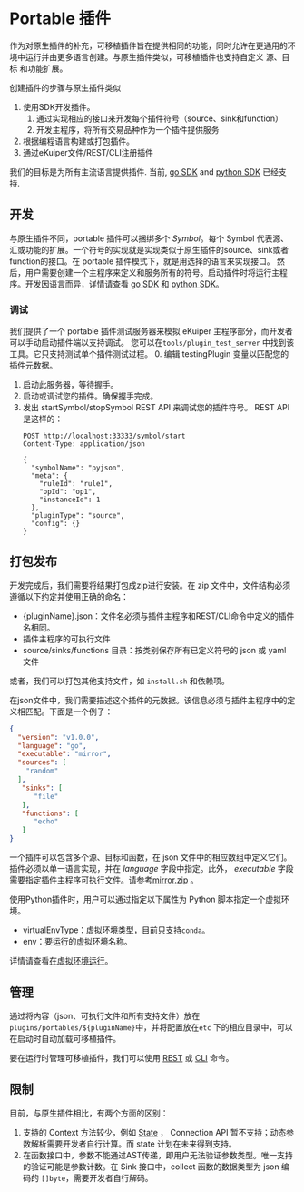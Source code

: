 # Portable 插件
作为对原生插件的补充，可移植插件旨在提供相同的功能，同时允许在更通用的环境中运行并由更多语言创建。与原生插件类似，可移植插件也支持自定义 源、目标 和功能扩展。

创建插件的步骤与原生插件类似

1. 使用SDK开发插件。
   1. 通过实现相应的接口来开发每个插件符号（source、sink和function）
   2. 开发主程序，将所有交易品种作为一个插件提供服务
2. 根据编程语言构建或打包插件。
3. 通过eKuiper文件/REST/CLI注册插件

我们的目标是为所有主流语言提供插件. 当前, [go SDK](go_sdk.md) and [python SDK](python_sdk.md) 已经支持.

## 开发

与原生插件不同，portable 插件可以捆绑多个 *Symbol*。每个 Symbol 代表源、汇或功能的扩展。一个符号的实现就是实现类似于原生插件的source、sink或者function的接口。在 portable 插件模式下，就是用选择的语言来实现接口。
然后，用户需要创建一个主程序来定义和服务所有的符号。启动插件时将运行主程序。开发因语言而异，详情请查看 [go SDK](go_sdk.md) 和 [python SDK](python_sdk.md)。

### 调试
我们提供了一个 portable 插件测试服务器来模拟 eKuiper 主程序部分，而开发者可以手动启动插件端以支持调试。
您可以在`tools/plugin_test_server` 中找到该工具。它只支持测试单个插件测试过程。
0. 编辑 testingPlugin 变量以匹配您的插件元数据。
1. 启动此服务器，等待握手。
2. 启动或调试您的插件。确保握手完成。
3. 发出 startSymbol/stopSymbol REST API 来调试您的插件符号。 REST API 是这样的：
   ```
   POST http://localhost:33333/symbol/start
   Content-Type: application/json
   
   {
     "symbolName": "pyjson",
     "meta": {
       "ruleId": "rule1",
       "opId": "op1",
       "instanceId": 1
     },
     "pluginType": "source",
     "config": {}
   }
   ```

## 打包发布

开发完成后，我们需要将结果打包成zip进行安装。在 zip 文件中，文件结构必须遵循以下约定并使用正确的命名：

- {pluginName}.json：文件名必须与插件主程序和REST/CLI命令中定义的插件名相同。
- 插件主程序的可执行文件
- source/sinks/functions 目录：按类别保存所有已定义符号的 json 或 yaml 文件

或者，我们可以打包其他支持文件，如 `install.sh` 和依赖项。

在json文件中，我们需要描述这个插件的元数据。该信息必须与插件主程序中的定义相匹配。下面是一个例子：
```json
{
  "version": "v1.0.0",
  "language": "go",
  "executable": "mirror",
  "sources": [
    "random"
  ],
   "sinks": [
      "file"
   ],
   "functions": [
      "echo"
   ]
}
```

一个插件可以包含多个源、目标和函数，在 json 文件中的相应数组中定义它们。插件必须以单一语言实现，并在 *language* 字段中指定。此外，
*executable*
字段需要指定插件主程序可执行文件。请参考[mirror.zip](https://github.com/lf-edge/ekuiper/blob/master/internal/plugin/testzips/portables/mirror.zip) 。

使用Python插件时，用户可以通过指定以下属性为 Python 脚本指定一个虚拟环境。

- virtualEnvType：虚拟环境类型，目前只支持`conda`。
- env：要运行的虚拟环境名称。

详情请查看[在虚拟环境运行](./python_sdk.md#虚拟环境)。

## 管理

通过将内容（json、可执行文件和所有支持文件）放在`plugins/portables/${pluginName}`中，并将配置放在`etc`
下的相应目录中，可以在启动时自动加载可移植插件。

要在运行时管理可移植插件，我们可以使用 [REST](../../api/restapi/plugins.md) 或 [CLI](../../api/cli/plugins.md) 命令。

## 限制

目前，与原生插件相比，有两个方面的区别：

1. 支持的 Context 方法较少，例如 [State](../native/overview.md#状态存储) ， Connection API 暂不支持；动态参数解析需要开发者自行计算。而 state 计划在未来得到支持。
2. 在函数接口中，参数不能通过AST传递，即用户无法验证参数类型。唯一支持的验证可能是参数计数。在 Sink 接口中，collect 函数的数据类型为 json 编码的 `[]byte`，需要开发者自行解码。